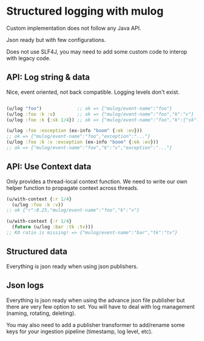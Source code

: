 # Structured logging with mulog

Custom implementation does not follow any Java API.

Json ready but with few configurations.

Does not use SLF4J, you may need to add some custom code to interop with
legacy code.

## API: Log string & data

Nice, event oriented, not back compatible. Logging levels don't exist.

```clojure

(u/log "foo")             ;; ok => {"mulog/event-name":"foo"}
(u/log :foo :k :v)        ;; ok => {"mulog/event-name":"foo","k":"v"}
(u/log :foo :k {:sk 1/4}) ;; ok => {"mulog/event-name":"foo","k":{"sk":0.25}}

(u/log :foo :exception (ex-info "boom" {:ek :ev}))
;; ok => {"mulog/event-name":"foo","exception":"..."}
(u/log :foo :k :v :exception (ex-info "boom" {:ek :ev}))
;; ok => {"mulog/event-name":"foo","k":"v","exception":"..."}
```

## API: Use Context data

Only provides a thread-local context function. We need to write our own helper
function to propagate context across threads.

```clojure
(u/with-context {:r 1/4}
  (u/log :foo :k :v))
;; ok {"r":0.25,"mulog/event-name":"foo","k":"v"}

(u/with-context {:r 1/4}
  (future (u/log :bar :tk :tv)))
;; KO ratio is missing! => {"mulog/event-name":"bar","tk":"tv"}
```

## Structured data

Everything is json ready when using json publishers.

## Json logs

Everything is json ready when using the advance json file publisher but there
are very few option to set. You will have to deal with log management
(naming, rotating, deleting).

You may also need to add a publisher transformer to add/rename some keys for
your ingestion pipeline (timestamp, log level, etc).
